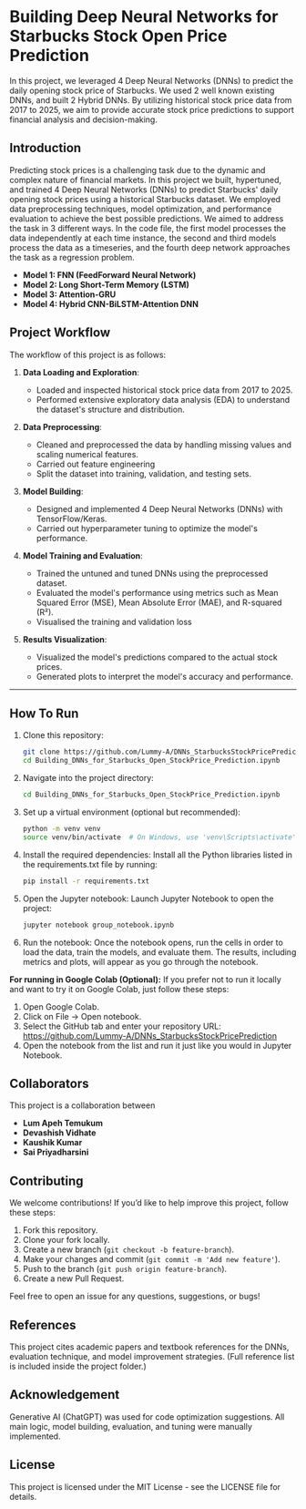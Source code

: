 # Building Deep Neural Networks for Starbucks Stock Open Price Prediction
In this project, we leveraged 4 Deep Neural Networks (DNNs) to predict the daily opening stock price of Starbucks. We used 2 well known existing DNNs, and built 2 Hybrid DNNs. By utilizing historical stock price data from 2017 to 2025, we aim to provide accurate stock price predictions to support financial analysis and decision-making.

## Introduction

Predicting stock prices is a challenging task due to the dynamic and complex nature of financial markets. In this project we built, hypertuned, and trained 4 Deep Neural Networks (DNNs) to predict Starbucks' daily opening stock prices using a historical Starbucks dataset. We employed data preprocessing techniques, model optimization, and performance evaluation to achieve the best possible predictions. We aimed to address the task in 3 different ways. In the code file, the first model processes the data independently at each time instance, the second and third models process the data as a timeseries, and the fourth deep network approaches the task as a regression problem. 

- **Model 1: FNN (FeedForward Neural Network)**
- **Model 2: Long Short-Term Memory (LSTM)**
- **Model 3: Attention-GRU**
- **Model 4: Hybrid CNN-BiLSTM-Attention DNN**

## Project Workflow

The workflow of this project is as follows:

1. **Data Loading and Exploration**:
   - Loaded and inspected historical stock price data from 2017 to 2025.
   - Performed extensive exploratory data analysis (EDA) to understand the dataset's structure and distribution.

2. **Data Preprocessing**:
   - Cleaned and preprocessed the data by handling missing values and scaling numerical features.
   - Carried out feature engineering
   - Split the dataset into training, validation, and testing sets.

3. **Model Building**:
   - Designed and implemented 4 Deep Neural Networks (DNNs) with TensorFlow/Keras.
   - Carried out hyperparameter tuning to optimize the model's performance.

4. **Model Training and Evaluation**:
   - Trained the untuned and tuned DNNs using the preprocessed dataset.
   - Evaluated the model's performance using metrics such as Mean Squared Error (MSE), Mean Absolute Error (MAE), and R-squared (R²).
   - Visualised the training and validation loss

5. **Results Visualization**:
   - Visualized the model's predictions compared to the actual stock prices.
   - Generated plots to interpret the model's accuracy and performance.

---
##  How To Run

1. Clone this repository:
   ```bash
   git clone https://github.com/Lummy-A/DNNs_StarbucksStockPricePrediction.git
   cd Building_DNNs_for_Starbucks_Open_StockPrice_Prediction.ipynb
2. Navigate into the project directory:
   ```bash
   cd Building_DNNs_for_Starbucks_Open_StockPrice_Prediction.ipynb
3. Set up a virtual environment (optional but recommended):
   ```bash
   python -m venv venv
   source venv/bin/activate  # On Windows, use 'venv\Scripts\activate'
4. Install the required dependencies: Install all the Python libraries listed in the requirements.txt file by running:
   ```bash
   pip install -r requirements.txt
5. Open the Jupyter notebook: Launch Jupyter Notebook to open the project:
   ```bash
   jupyter notebook group_notebook.ipynb
6. Run the notebook:
   Once the notebook opens, run the cells in order to load the data, train the models, and evaluate them.
   The results, including metrics and plots, will appear as you go through the notebook.

**For running in Google Colab (Optional):**
If you prefer not to run it locally and want to try it on Google Colab, just follow these steps:
1. Open Google Colab.
2. Click on File → Open notebook.
3. Select the GitHub tab and enter your repository URL:
https://github.com/Lummy-A/DNNs_StarbucksStockPricePrediction
4. Open the notebook from the list and run it just like you would in Jupyter Notebook.

## Collaborators
This project is a collaboration between
- **Lum Apeh Temukum**
- **Devashish Vidhate**
- **Kaushik Kumar** 
- **Sai Priyadharsini**

## Contributing

We welcome contributions! If you’d like to help improve this project, follow these steps:

1. Fork this repository.
2. Clone your fork locally.
3. Create a new branch (`git checkout -b feature-branch`).
4. Make your changes and commit (`git commit -m 'Add new feature'`).
5. Push to the branch (`git push origin feature-branch`).
6. Create a new Pull Request.

Feel free to open an issue for any questions, suggestions, or bugs!

## References
This project cites academic papers and textbook references for the DNNs, evaluation technique, and model improvement strategies.
(Full reference list is included inside the project folder.)

## Acknowledgement
Generative AI (ChatGPT) was used for code optimization suggestions.
All main logic, model building, evaluation, and tuning were manually implemented.

## License
This project is licensed under the MIT License - see the LICENSE file for details.

